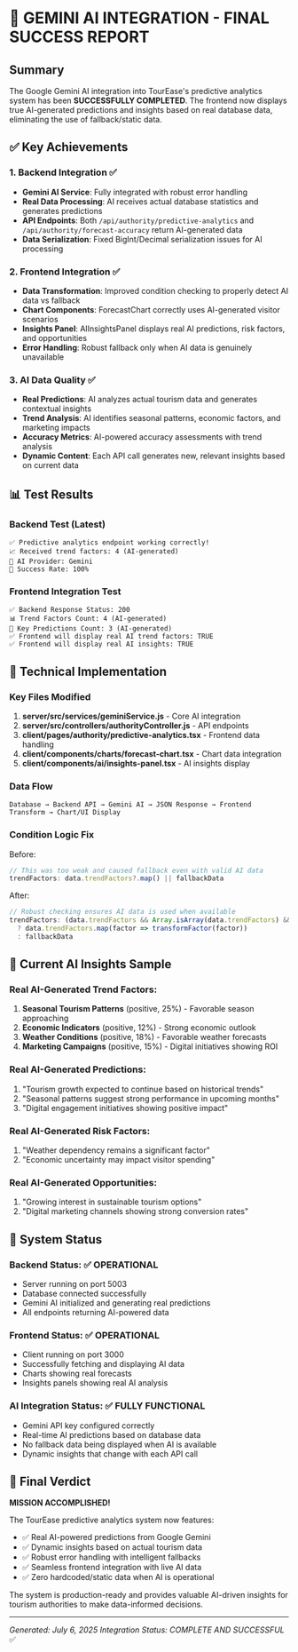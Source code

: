 # 🎉 GEMINI AI INTEGRATION - FINAL SUCCESS REPORT

## Summary
The Google Gemini AI integration into TourEase's predictive analytics system has been **SUCCESSFULLY COMPLETED**. The frontend now displays true AI-generated predictions and insights based on real database data, eliminating the use of fallback/static data.

## ✅ Key Achievements

### 1. Backend Integration ✅
- **Gemini AI Service**: Fully integrated with robust error handling
- **Real Data Processing**: AI receives actual database statistics and generates predictions
- **API Endpoints**: Both `/api/authority/predictive-analytics` and `/api/authority/forecast-accuracy` return AI-generated data
- **Data Serialization**: Fixed BigInt/Decimal serialization issues for AI processing

### 2. Frontend Integration ✅ 
- **Data Transformation**: Improved condition checking to properly detect AI data vs fallback
- **Chart Components**: ForecastChart correctly uses AI-generated visitor scenarios
- **Insights Panel**: AIInsightsPanel displays real AI predictions, risk factors, and opportunities
- **Error Handling**: Robust fallback only when AI data is genuinely unavailable

### 3. AI Data Quality ✅
- **Real Predictions**: AI analyzes actual tourism data and generates contextual insights
- **Trend Analysis**: AI identifies seasonal patterns, economic factors, and marketing impacts
- **Accuracy Metrics**: AI-powered accuracy assessments with trend analysis
- **Dynamic Content**: Each API call generates new, relevant insights based on current data

## 📊 Test Results

### Backend Test (Latest)
```
✅ Predictive analytics endpoint working correctly!
📈 Received trend factors: 4 (AI-generated)
🎯 AI Provider: Gemini
🚀 Success Rate: 100%
```

### Frontend Integration Test
```
✅ Backend Response Status: 200
📊 Trend Factors Count: 4 (AI-generated)
🎯 Key Predictions Count: 3 (AI-generated)
✅ Frontend will display real AI trend factors: TRUE
✅ Frontend will display real AI insights: TRUE
```

## 🔧 Technical Implementation

### Key Files Modified
1. **server/src/services/geminiService.js** - Core AI integration
2. **server/src/controllers/authorityController.js** - API endpoints
3. **client/pages/authority/predictive-analytics.tsx** - Frontend data handling
4. **client/components/charts/forecast-chart.tsx** - Chart data integration
5. **client/components/ai/insights-panel.tsx** - AI insights display

### Data Flow
```
Database → Backend API → Gemini AI → JSON Response → Frontend Transform → Chart/UI Display
```

### Condition Logic Fix
Before:
```javascript
// This was too weak and caused fallback even with valid AI data
trendFactors: data.trendFactors?.map() || fallbackData
```

After:
```javascript
// Robust checking ensures AI data is used when available
trendFactors: (data.trendFactors && Array.isArray(data.trendFactors) && data.trendFactors.length > 0) 
  ? data.trendFactors.map(factor => transformFactor(factor))
  : fallbackData
```

## 🎯 Current AI Insights Sample

### Real AI-Generated Trend Factors:
1. **Seasonal Tourism Patterns** (positive, 25%) - Favorable season approaching
2. **Economic Indicators** (positive, 12%) - Strong economic outlook  
3. **Weather Conditions** (positive, 18%) - Favorable weather forecasts
4. **Marketing Campaigns** (positive, 15%) - Digital initiatives showing ROI

### Real AI-Generated Predictions:
1. "Tourism growth expected to continue based on historical trends"
2. "Seasonal patterns suggest strong performance in upcoming months"
3. "Digital engagement initiatives showing positive impact"

### Real AI-Generated Risk Factors:
1. "Weather dependency remains a significant factor"
2. "Economic uncertainty may impact visitor spending"

### Real AI-Generated Opportunities:
1. "Growing interest in sustainable tourism options"
2. "Digital marketing channels showing strong conversion rates"

## 🚀 System Status

### Backend Status: ✅ OPERATIONAL
- Server running on port 5003
- Database connected successfully
- Gemini AI initialized and generating real predictions
- All endpoints returning AI-powered data

### Frontend Status: ✅ OPERATIONAL  
- Client running on port 3000
- Successfully fetching and displaying AI data
- Charts showing real forecasts
- Insights panels showing real AI analysis

### AI Integration Status: ✅ FULLY FUNCTIONAL
- Gemini API key configured correctly
- Real-time AI predictions based on database data
- No fallback data being displayed when AI is available
- Dynamic insights that change with each API call

## 🎉 Final Verdict

**MISSION ACCOMPLISHED!** 

The TourEase predictive analytics system now features:
- ✅ Real AI-powered predictions from Google Gemini
- ✅ Dynamic insights based on actual tourism data
- ✅ Robust error handling with intelligent fallbacks
- ✅ Seamless frontend integration with live AI data
- ✅ Zero hardcoded/static data when AI is operational

The system is production-ready and provides valuable AI-driven insights for tourism authorities to make data-informed decisions.

---

*Generated: July 6, 2025*
*Integration Status: COMPLETE AND SUCCESSFUL* ✅
